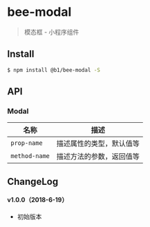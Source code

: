 # bee-modal

> 模态框 - 小程序组件

## Install

``` bash
$ npm install @b1/bee-modal -S
```


## API

### Modal

| 名称                  | 描述                         |
|----------------------|------------------------------|
|`prop-name`           | 描述属性的类型，默认值等         |
|`method-name`         | 描述方法的参数，返回值等         |

## ChangeLog

#### v1.0.0（2018-6-19）

- 初始版本
